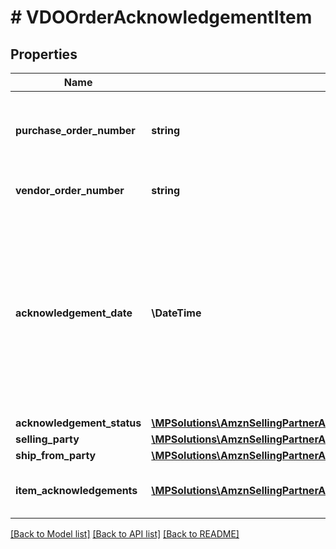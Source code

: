 # # VDOOrderAcknowledgementItem

## Properties

Name | Type | Description | Notes
------------ | ------------- | ------------- | -------------
**purchase_order_number** | **string** | The purchase order number for this order. Formatting Notes: alpha-numeric code. |
**vendor_order_number** | **string** | The vendor&#39;s order number for this order. |
**acknowledgement_date** | **\DateTime** | The date and time when the order is acknowledged, in ISO-8601 date/time format. For example: 2018-07-16T23:00:00Z / 2018-07-16T23:00:00-05:00 / 2018-07-16T23:00:00-08:00. |
**acknowledgement_status** | [**\MPSolutions\AmznSellingPartnerApi\Models\VendorDirectFulfillmentOrders\VDOAcknowledgementStatus**](VDOAcknowledgementStatus.md) |  |
**selling_party** | [**\MPSolutions\AmznSellingPartnerApi\Models\VendorDirectFulfillmentOrders\VDOPartyIdentification**](VDOPartyIdentification.md) |  |
**ship_from_party** | [**\MPSolutions\AmznSellingPartnerApi\Models\VendorDirectFulfillmentOrders\VDOPartyIdentification**](VDOPartyIdentification.md) |  |
**item_acknowledgements** | [**\MPSolutions\AmznSellingPartnerApi\Models\VendorDirectFulfillmentOrders\VDOOrderItemAcknowledgement[]**](VDOOrderItemAcknowledgement.md) | Item details including acknowledged quantity. |

[[Back to Model list]](../../README.md#models) [[Back to API list]](../../README.md#endpoints) [[Back to README]](../../README.md)

